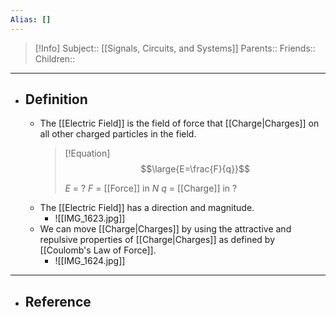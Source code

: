 ```yaml
---
Alias: []
---
```

> [!Info]
> Subject:: [[Signals, Circuits, and Systems]]
> Parents:: 
> Friends:: 
> Children:: 
---
- ## Definition
	- The [[Electric Field]] is the field of force that [[Charge|Charges]] on all other charged particles in the field.
	  > [!Equation]
	  > $$\large{E=\frac{F}{q}}$$
	  > 
	  > $E$ = ?
	  > $F$ = [[Force]] in $N$
	  > $q$ = [[Charge]] in ?
	- The [[Electric Field]] has a direction and magnitude.
		- ![[IMG_1623.jpg]]
	- We can move [[Charge|Charges]] by using the attractive and repulsive properties of [[Charge|Charges]] as defined by [[Coulomb's Law of Force]].
		- ![[IMG_1624.jpg]]
---
- ## Reference
